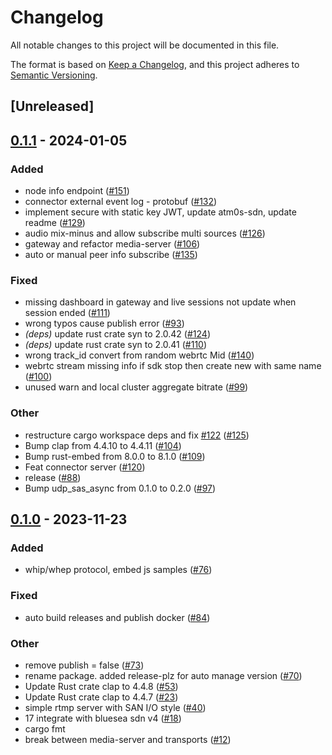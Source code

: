 # Changelog
All notable changes to this project will be documented in this file.

The format is based on [Keep a Changelog](https://keepachangelog.com/en/1.0.0/),
and this project adheres to [Semantic Versioning](https://semver.org/spec/v2.0.0.html).

## [Unreleased]

## [0.1.1](https://github.com/luongngocminh/decentralized-media-server/compare/atm0s-media-server-v0.1.0...atm0s-media-server-v0.1.1) - 2024-01-05

### Added
- node info endpoint ([#151](https://github.com/luongngocminh/decentralized-media-server/pull/151))
- connector external event log - protobuf ([#132](https://github.com/luongngocminh/decentralized-media-server/pull/132))
- implement secure with static key JWT, update atm0s-sdn, update readme ([#129](https://github.com/luongngocminh/decentralized-media-server/pull/129))
- audio mix-minus and allow subscribe multi sources ([#126](https://github.com/luongngocminh/decentralized-media-server/pull/126))
- gateway and refactor media-server ([#106](https://github.com/luongngocminh/decentralized-media-server/pull/106))
- auto or manual peer info subscribe ([#135](https://github.com/luongngocminh/decentralized-media-server/pull/135))

### Fixed
- missing dashboard in gateway and live sessions not update when session ended ([#111](https://github.com/luongngocminh/decentralized-media-server/pull/111))
- wrong typos cause publish error ([#93](https://github.com/luongngocminh/decentralized-media-server/pull/93))
- *(deps)* update rust crate syn to 2.0.42 ([#124](https://github.com/luongngocminh/decentralized-media-server/pull/124))
- *(deps)* update rust crate syn to 2.0.41 ([#110](https://github.com/luongngocminh/decentralized-media-server/pull/110))
- wrong track_id convert from random webrtc Mid ([#140](https://github.com/luongngocminh/decentralized-media-server/pull/140))
- webrtc stream missing info if sdk stop then create new with same name ([#100](https://github.com/luongngocminh/decentralized-media-server/pull/100))
- unused warn and local cluster aggregate bitrate ([#99](https://github.com/luongngocminh/decentralized-media-server/pull/99))

### Other
- restructure cargo workspace deps and fix [#122](https://github.com/luongngocminh/decentralized-media-server/pull/122) ([#125](https://github.com/luongngocminh/decentralized-media-server/pull/125))
- Bump clap from 4.4.10 to 4.4.11 ([#104](https://github.com/luongngocminh/decentralized-media-server/pull/104))
- Bump rust-embed from 8.0.0 to 8.1.0 ([#109](https://github.com/luongngocminh/decentralized-media-server/pull/109))
- Feat connector server ([#120](https://github.com/luongngocminh/decentralized-media-server/pull/120))
- release ([#88](https://github.com/luongngocminh/decentralized-media-server/pull/88))
- Bump udp_sas_async from 0.1.0 to 0.2.0 ([#97](https://github.com/luongngocminh/decentralized-media-server/pull/97))

## [0.1.0](https://github.com/8xFF/atm0s-media-server/releases/tag/atm0s-media-server-v0.1.0) - 2023-11-23

### Added
- whip/whep protocol, embed js samples ([#76](https://github.com/8xFF/atm0s-media-server/pull/76))

### Fixed
- auto build releases and publish docker ([#84](https://github.com/8xFF/atm0s-media-server/pull/84))

### Other
- remove publish = false ([#73](https://github.com/8xFF/atm0s-media-server/pull/73))
- rename package. added release-plz for auto manage version ([#70](https://github.com/8xFF/atm0s-media-server/pull/70))
- Update Rust crate clap to 4.4.8 ([#53](https://github.com/8xFF/atm0s-media-server/pull/53))
- Update Rust crate clap to 4.4.7 ([#23](https://github.com/8xFF/atm0s-media-server/pull/23))
- simple rtmp server with SAN I/O style ([#40](https://github.com/8xFF/atm0s-media-server/pull/40))
- 17 integrate with bluesea sdn v4 ([#18](https://github.com/8xFF/atm0s-media-server/pull/18))
- cargo fmt
- break between media-server and transports ([#12](https://github.com/8xFF/atm0s-media-server/pull/12))
